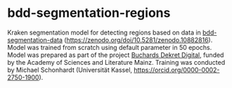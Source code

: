 # bdd-segmentation-regions
Kraken segmentation model for detecting regions based on data in [bdd-segmentation-data](https://github.com/michaelscho/bdd-segmentation-data) (https://zenodo.org/doi/10.5281/zenodo.10882816).
Model was trained from scratch using default parameter in 50 epochs.
Model was prepared as part of the project [Buchards Dekret Digital](https://www.adwmainz.de/projekte/burchards-dekret-digital/informationen.html), funded by the Academy of Sciences and Literature Mainz. 
Training was conducted by Michael Schonhardt (Universität Kassel, https://orcid.org/0000-0002-2750-1900). 
